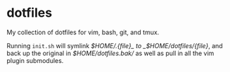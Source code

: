 dotfiles
========

My collection of dotfiles for vim, bash, git, and tmux.

Running `init.sh` will symlink _$HOME/.{file}_ to _$HOME/dotfiles/{file}_, and back up the original in _$HOME/dotfiles.bak/_ as well as pull in all the vim plugin submodules.
